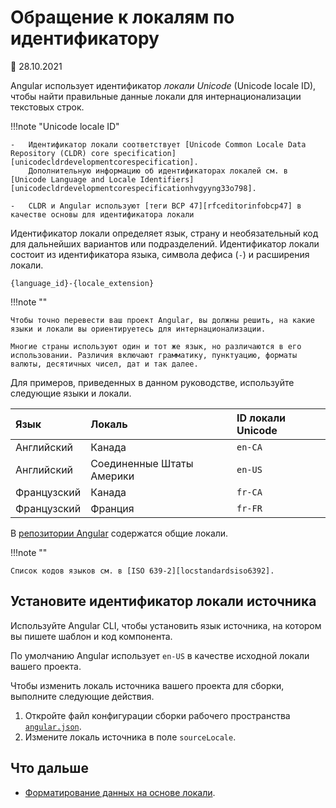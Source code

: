 # Обращение к локалям по идентификатору

:date: 28.10.2021

Angular использует идентификатор _локали Unicode_ (Unicode locale ID), чтобы найти правильные данные локали для интернационализации текстовых строк.

!!!note "Unicode locale ID"

    -   Идентификатор локали соответствует [Unicode Common Locale Data Repository (CLDR) core specification][unicodecldrdevelopmentcorespecification].
    	Дополнительную информацию об идентификаторах локалей см. в [Unicode Language and Locale Identifiers][unicodecldrdevelopmentcorespecificationhvgyyng33o798].

    -   CLDR и Angular используют [теги BCP 47][rfceditorinfobcp47] в качестве основы для идентификатора локали

Идентификатор локали определяет язык, страну и необязательный код для дальнейших вариантов или подразделений. Идентификатор локали состоит из идентификатора языка, символа дефиса (`-`) и расширения локали.

```
{language_id}-{locale_extension}
```

!!!note ""

    Чтобы точно перевести ваш проект Angular, вы должны решить, на какие языки и локали вы ориентируетесь для интернационализации.

    Многие страны используют один и тот же язык, но различаются в его использовании. Различия включают грамматику, пунктуацию, форматы валюты, десятичных чисел, дат и так далее.

Для примеров, приведенных в данном руководстве, используйте следующие языки и локали.

| Язык        | Локаль                    | ID локали Unicode |
| :---------- | :------------------------ | :---------------- |
| Английский  | Канада                    | `en-CA`           |
| Английский  | Соединенные Штаты Америки | `en-US`           |
| Французский | Канада                    | `fr-CA`           |
| Французский | Франция                   | `fr-FR`           |

В [репозитории Angular][githubangularangulartreemasterpackagescommonlocales] содержатся общие локали.

!!!note ""

    Список кодов языков см. в [ISO 639-2][locstandardsiso6392].

## Установите идентификатор локали источника

Используйте Angular CLI, чтобы установить язык источника, на котором вы пишете шаблон и код компонента.

По умолчанию Angular использует `en-US` в качестве исходной локали вашего проекта.

Чтобы изменить локаль источника вашего проекта для сборки, выполните следующие действия.

1.  Откройте файл конфигурации сборки рабочего пространства [`angular.json`][aioguideworkspaceconfig].
2.  Измените локаль источника в поле `sourceLocale`.

## Что дальше

-   [Форматирование данных на основе локали][aioguidei18ncommonformatdatalocale].

[aioguidei18ncommonformatdatalocale]: i18n-common-format-data-locale.md
[aioguidei18ncommonmerge]: i18n-common-merge.md
[aioguideworkspaceconfig]: workspace-config.md
[githubangularangulartreemasterpackagescommonlocales]: https://github.com/angular/angular/tree/main/packages/common/locales
[locstandardsiso6392]: https://www.loc.gov/standards/iso639-2
[rfceditorinfobcp47]: https://www.rfc-editor.org/info/bcp47
[unicodecldrdevelopmentcorespecification]: https://cldr.unicode.org/development/core-specification
[unicodecldrdevelopmentcorespecificationhvgyyng33o798]: https://cldr.unicode.org/development/core-specification#h.vgyyng33o798
